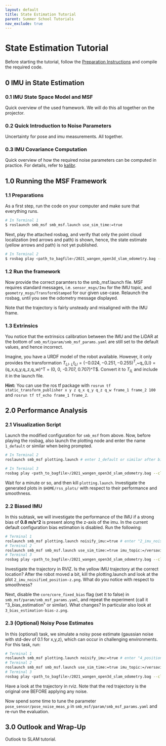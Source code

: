 ```yaml
---
layout: default
title: State Estimation Tutorial
parent: Summer School Tutorials
nav_exclude: true
---
```


# State Estimation Tutorial
Before starting the tutorial, follow the [Preparation Instructions](./rss-tutorials/state_estimation_tutorial_preparations.md) and compile the required code.

## 0 IMU in State Estimation
### 0.1 IMU State Space Model and MSF
Quick overview of the used framework. We will do this all together on the projector.

### 0.2 Quick Introduction to Noise Parameters
Uncertainty for pose and imu measurements. All together.

### 0.3 IMU Covariance Computation
Quick overview of how the required noise parameters can be computed in practice.
For details, refer to [kalibr](https://github.com/ethz-asl/kalibr/wiki/IMU-Noise-Model).

## 1.0 Running the MSF Framework
### 1.1 Preparations
As a first step, run the code on your computer and make sure that everything runs.
```bash
# In Terminal 1
$ roslaunch smb_msf smb_msf.launch use_sim_time:=true
```
Next, play the attached rosbag, and verify that only the point cloud localization (red arrows and path) is shown, hence, the state estimate (yellow arrows and path) is not yet published.
```bash
# In Terminal 2
$ rosbag play <path_to_bagfile>/2021_wangen_open3d_slam_odometry.bag --clock 
```

### 1.2 Run the framework
Now provide the correct paramters to the smb_msf.launch file.
MSF requires standard messages, i.e. `sensor_msgs/Imu` for the IMU topic, and `geometry_msgs/TransformStamped` for our given use-case. Relaunch the rosbag, until you see the odometry message displayed.

Note that the trajectory is fairly unsteady and misaligned with the IMU frame.

### 1.3 Extrinsics
You notice that the extrinsics calibration between the IMU and the LiDAR at the bottom of `smb_msf/param/smb_msf_params.yaml` are still set to the default values, and hence incorrect.

Imagine, you have a URDF model of the robot available. However, it only provides the transformation $T_{LI}$.
$_Lt_{LI} = (-0.024,-0.251,-0.255)^T$,~q_{LI} = (q_x,q_y,q_z,q_w)^T = (0, 0, -0.707, 0.707)^T$.
Convert it to $T_{IL}$ and include it in the launch file.

**Hint:** You can use the ros tf package with `rosrun tf static_transform_publisher x y z q_x q_y q_z q_w frame_1 frame_2 100` and `rosrun tf tf_echo frame_1 frame_2`.

## 2.0 Performance Analysis
### 2.1 Visualization Script
Launch the modified configuration for `smb_msf` from above. Now, before playing the rosbag, also launch the plotting node and enter the name `1_default` or similar when being prompted.
```bash
# In Terminal 2
roslaunch smb_msf plotting.launch # enter 1_default or similar after bing prompted

# In Terminal 3
rosbag play <path_to_bagfile>/2021_wangen_open3d_slam_odometry.bag --clock 
```
Wait for a minute or so, and then kill `plotting.launch`. Investigate the generated plots in `$HOME/rss_plots/` with respect to their performance and smoothness.

### 2.2 Biased IMU
In this subtask, we will investigate the performance of the IMU if a strong bias of **0.8 m/s^2** is present along the z-axis of the imu. In the current default configuration bias estimation is disabled.
Run the following:
```bash
# Terminal 1
roslaunch smb_msf plotting.launch noisify_imu:=true # enter "2_imu_noisified" or similar
# Terminal 2
roslaunch smb_msf smb_msf.launch use_sim_time:=true imu_topic:=/versavis/imu_noisified pose_topic:=/mapping_node/scan2map_transform # Note the "noisified" in the name
# Terminal 3
rosbag play <path_to_bagfile>/2021_wangen_open3d_slam_odometry.bag --clock
```
Investigate the trajectory in RVIZ. Is the yellow IMU trajectory at the correct location? After the robot moved a bit, kill the plotting.launch and look at the plot `2_imu_noisified_position-z.png`. What do you notice with respect to smoothness?

Next, disable the `core/core_fixed_bias` flag (set it to false) in `smb_msf/param/smb_msf_params.yaml`, and repeat the experiment (call it "3_bias_estimation" or similar). What changes? In particular also look at `3_bias_estimation-bias-z.png`.

### 2.3 (Optional) Noisy Pose Estimates
In this (optional) task, we simulate a noisy pose estimate (gaussian noise with std-dev of 0.1 for x,y,z), which can occur in challenging environments. For this task, run:
```bash
# Terminal 1
roslaunch smb_msf plotting.launch noisify_imu:=true # enter "4_position_noisified" or similar
# Terminal 2
roslaunch smb_msf smb_msf.launch use_sim_time:=true imu_topic:=/versavis/imu pose_topic:=/mapping_node/scan2map_transform_noisified # Note the "noisified" in the name
# Terminal 3
rosbag play <path_to_bagfile>/2021_wangen_open3d_slam_odometry.bag --clock
```
Have a look at the trajectory in rviz. Note that the red trajectory is the original one BEFORE applying any noise.

Now spend some time to tune the parameter `pose_sensor/pose_noise_meas_p` in `smb_msf/param/smb_msf_params.yaml` and re-run the evaluation.

## 3.0 Outlook and Wrap-Up
Outlook to SLAM tutorial.
